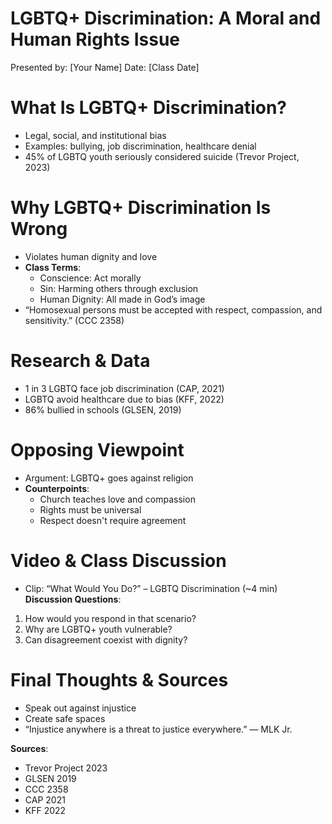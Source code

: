 # LGBTQ+ Discrimination: A Moral and Human Rights Issue

Presented by: [Your Name]
Date: [Class Date]

# What Is LGBTQ+ Discrimination?

- Legal, social, and institutional bias
- Examples: bullying, job discrimination, healthcare denial
- 45% of LGBTQ youth seriously considered suicide (Trevor Project, 2023)

# Why LGBTQ+ Discrimination Is Wrong

- Violates human dignity and love
- **Class Terms**:
  - Conscience: Act morally
  - Sin: Harming others through exclusion
  - Human Dignity: All made in God’s image
- “Homosexual persons must be accepted with respect, compassion, and sensitivity.” (CCC 2358)

# Research & Data

- 1 in 3 LGBTQ face job discrimination (CAP, 2021)
- LGBTQ avoid healthcare due to bias (KFF, 2022)
- 86% bullied in schools (GLSEN, 2019)

# Opposing Viewpoint

- Argument: LGBTQ+ goes against religion
- **Counterpoints**:
  - Church teaches love and compassion
  - Rights must be universal
  - Respect doesn't require agreement

# Video & Class Discussion

- Clip: “What Would You Do?” – LGBTQ Discrimination (~4 min)
**Discussion Questions**:
1. How would you respond in that scenario?
2. Why are LGBTQ+ youth vulnerable?
3. Can disagreement coexist with dignity?

# Final Thoughts & Sources

- Speak out against injustice
- Create safe spaces
- “Injustice anywhere is a threat to justice everywhere.” — MLK Jr.

**Sources**:
- Trevor Project 2023
- GLSEN 2019
- CCC 2358
- CAP 2021
- KFF 2022